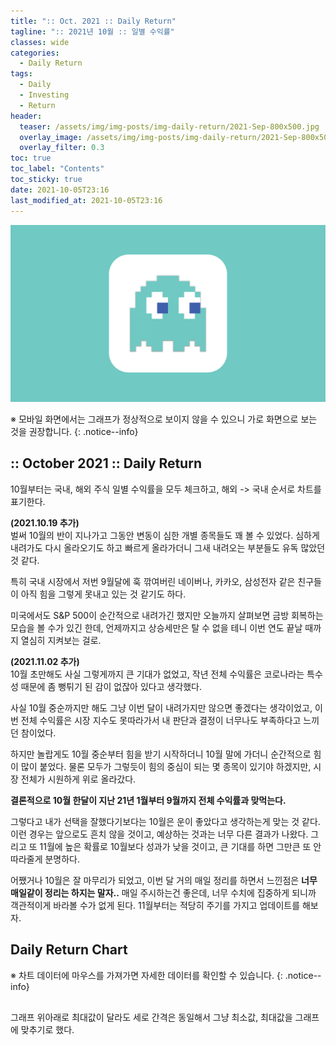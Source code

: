 ```yaml
---
title: ":: Oct. 2021 :: Daily Return"
tagline: ":: 2021년 10월 :: 일별 수익률"
classes: wide
categories:
  - Daily Return
tags:
  - Daily
  - Investing
  - Return
header:
  teaser: /assets/img/img-posts/img-daily-return/2021-Sep-800x500.jpg
  overlay_image: /assets/img/img-posts/img-daily-return/2021-Sep-800x500.jpg
  overlay_filter: 0.3
toc: true
toc_label: "Contents"
toc_sticky: true
date: 2021-10-05T23:16
last_modified_at: 2021-10-05T23:16
---
```



![Thumbnail](/assets/img/img-config/blank-1600x900.jpg)

※ 모바일 화면에서는 그래프가 정상적으로 보이지 않을 수 있으니 가로 화면으로 보는 것을 권장합니다.
{: .notice--info}


## :: October 2021 :: Daily Return

10월부터는 국내, 해외 주식 일별 수익률을 모두 체크하고, 해외 -> 국내 순서로 차트를 표기한다.

**(2021.10.19 추가)**<br>벌써 10월의 반이 지나가고 그동안 변동이 심한 개별 종목들도 꽤 볼 수 있었다. 심하게 내려가도 다시 올라오기도 하고 빠르게 올라가더니 그새 내려오는 부분들도 유독 많았던 것 같다.

특히 국내 시장에서 저번 9월달에 훅 깎여버린 네이버나, 카카오, 삼성전자 같은 친구들이 아직 힘을 그렇게 못내고 있는 것 같기도 하다.

미국에서도 S&P 500이 순간적으로 내려가긴 했지만 오늘까지 살펴보면 금방 회복하는 모습을 볼 수가 있긴 한데, 언제까지고 상승세만은 탈 수 없을 테니 이번 연도 끝날 때까지 열심히 지켜보는 걸로.

**(2021.11.02 추가)**<br>10월 초만해도 사실 그렇게까지 큰 기대가 없었고, 작년 전체 수익률은 코로나라는 특수성 때문에 좀 뻥튀기 된 감이 없잖아 있다고 생각했다.

사실 10월 중순까지만 해도 그냥 이번 달이 내려가지만 않으면 좋겠다는 생각이었고, 이번 전체 수익률은 시장 지수도 못따라가서 내 판단과 결정이 너무나도 부족하다고 느끼던 참이었다.

하지만 놀랍게도 10월 중순부터 힘을 받기 시작하더니 10월 말에 가더니 순간적으로 힘이 많이 붙었다. 물론 모두가 그렇듯이 힘의 중심이 되는 몇 종목이 있기야 하겠지만, 시장 전체가 시원하게 위로 올라갔다.

**결론적으로 10월 한달이 지난 21년 1월부터 9월까지 전체 수익률과 맞먹는다.**

그렇다고 내가 선택을 잘했다기보다는 10월은 운이 좋았다고 생각하는게 맞는 것 같다. 이런 경우는 앞으로도 흔치 않을 것이고, 예상하는 것과는 너무 다른 결과가 나왔다. 그리고 또 11월에 높은 확률로 10월보다 성과가 낮을 것이고, 큰 기대를 하면 그만큰 또 안따라줄게 분명하다.

어쨌거나 10월은 잘 마무리가 되었고, 이번 달 거의 매일 정리를 하면서 느낀점은 **너무 매일같이 정리는 하지는 말자..** 매일 주시하는건 좋은데, 너무 수치에 집중하게 되니까 객관적이게 바라볼 수가 없게 된다. 11월부터는 적당히 주기를 가지고 업데이트를 해보자.


## Daily Return Chart

※ 차트 데이터에 마우스를 가져가면 자세한 데이터를 확인할 수 있습니다.
{: .notice--info}

<div style="margin: 0 auto 30px; width: 75%;"><canvas id="returnOctUS" height="170"></canvas></div>
<div style="margin: 0 auto 30px; width: 75%;"><canvas id="returnOctKR" height="170"></canvas></div>

그래프 위아래로 최대값이 달라도 세로 간격은 동일해서 그냥 최소값, 최대값을 그래프에 맞추기로 했다.


<!-- chart script load -->
<script src="/assets/js/js-posts/js-daily-return/2021-10-05-oct-2021-return.js"></script>
